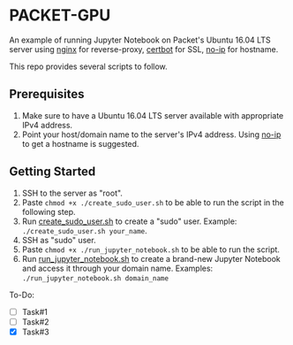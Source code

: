 # PACKET-GPU
An example of running Jupyter Notebook on Packet's Ubuntu 16.04 LTS server using [nginx](https://www.nginx.com/) for reverse-proxy, [certbot](https://certbot.eff.org/) for SSL, [no-ip](https://www.noip.com/) for hostname.

This repo provides several scripts to follow.

## Prerequisites

1. Make sure to have a Ubuntu 16.04 LTS server available with appropriate IPv4 address.
2. Point your host/domain name to the server's IPv4 address. Using [no-ip](https://www.noip.com/) to get a hostname is suggested. 

## Getting Started

1. SSH to the server as "root".
2. Paste `chmod +x ./create_sudo_user.sh` to be able to run the script in the following step.
3. Run [create_sudo_user.sh](https://github.com/zalkar-z/packet-gpu/blob/master/create_sudo_user.sh) to create a "sudo" user. Example: `./create_sudo_user.sh your_name`.
4. SSH as "sudo" user.
5. Paste `chmod +x ./run_jupyter_notebook.sh` to be able to run the script.
6. Run [run_jupyter_notebook.sh](https://github.com/zalkar-z/packet-gpu/blob/master/run_jupyter_notebook.sh) to create a brand-new Jupyter Notebook and access it through your domain name. Examples: `./run_jupyter_notebook.sh domain_name`

To-Do:

- [ ] Task#1
- [ ] Task#2
- [x] Task#3
